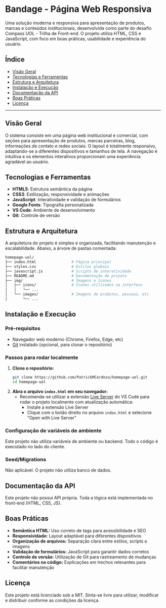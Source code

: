 # Bandage - Página Web Responsiva

Uma solução moderna e responsiva para apresentação de produtos, marcas e conteúdos institucionais, desenvolvida como parte do desafio Compass UOL - Trilha de Front-end. O projeto utiliza HTML, CSS e JavaScript, com foco em boas práticas, usabilidade e experiência do usuário.

## Índice
- [Visão Geral](#visão-geral)
- [Tecnologias e Ferramentas](#tecnologias-e-ferramentas)
- [Estrutura e Arquitetura](#estrutura-e-arquitetura)
- [Instalação e Execução](#instalação-e-execução)
- [Documentação da API](#documentação-da-api)
- [Boas Práticas](#boas-práticas)
- [Licença](#licença)

---

## Visão Geral
O sistema consiste em uma página web institucional e comercial, com seções para apresentação de produtos, marcas parceiras, blog, informações de contato e redes sociais. O layout é totalmente responsivo, adaptando-se a diferentes dispositivos e tamanhos de tela. A navegação é intuitiva e os elementos interativos proporcionam uma experiência agradável ao usuário.

## Tecnologias e Ferramentas
- **HTML5**: Estrutura semântica da página
- **CSS3**: Estilização, responsividade e animações
- **JavaScript**: Interatividade e validação de formulários
- **Google Fonts**: Tipografia personalizada
- **VS Code**: Ambiente de desenvolvimento
- **Git**: Controle de versão

## Estrutura e Arquitetura
A arquitetura do projeto é simples e organizada, facilitando manutenção e escalabilidade. Abaixo, a árvore de pastas comentada:

```bash
homepage-uol/
├── index.html                # Página principal
├── styles.css                # Estilos globais
├── javascript.js             # Scripts de interatividade
├── README.md                 # Documentação do projeto
├── img/                      # Imagens e ícones
│   ├── icons/                # Ícones utilizados na interface
│   │   └── ...
│   └── images/               # Imagens de produtos, pessoas, etc
│       └── ...
```

## Instalação e Execução

### Pré-requisitos
- Navegador web moderno (Chrome, Firefox, Edge, etc)
- [Git](https://git-scm.com/) instalado (opcional, para clonar o repositório)

### Passos para rodar localmente
1. **Clone o repositório:**
   ```bash
   git clone https://github.com/PatrickMCardoso/homepage-uol.git
   cd homepage-uol
   ```
2. **Abra o arquivo `index.html` em seu navegador:**
   - Recomenda-se utilizar a extensão [Live Server](https://marketplace.visualstudio.com/items?itemName=ritwickdey.LiveServer) do VS Code para rodar o projeto localmente com atualização automática:
     - Instale a extensão Live Server
     - Clique com o botão direito no arquivo `index.html` e selecione "Open with Live Server"

### Configuração de variáveis de ambiente
Este projeto não utiliza variáveis de ambiente ou backend. Todo o código é executado no lado do cliente.

### Seed/Migrations
Não aplicável. O projeto não utiliza banco de dados.

## Documentação da API
Este projeto não possui API própria. Toda a lógica está implementada no front-end (HTML, CSS, JS).

## Boas Práticas
- **Semântica HTML:** Uso correto de tags para acessibilidade e SEO
- **Responsividade:** Layout adaptável para diferentes dispositivos
- **Organização de arquivos:** Separação clara entre estilos, scripts e imagens
- **Validação de formulários:** JavaScript para garantir dados corretos
- **Controle de versão:** Utilização de Git para rastreamento de mudanças
- **Comentários no código:** Explicações em trechos relevantes para facilitar manutenção

## Licença

Este projeto está licenciado sob a MIT. Sinta-se livre para utilizar, modificar e distribuir conforme as condições da licença.

